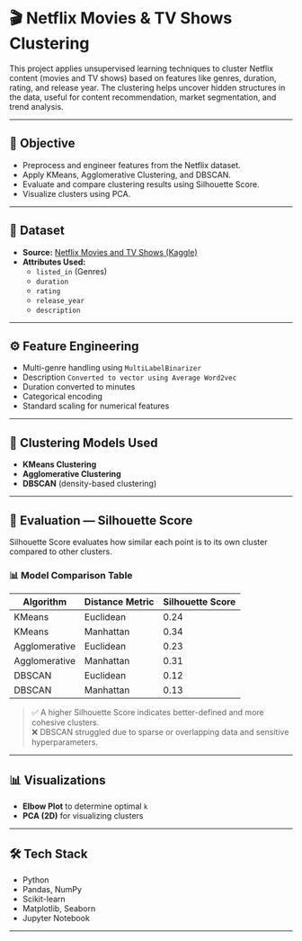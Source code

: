 # 🎬 Netflix Movies & TV Shows Clustering

This project applies unsupervised learning techniques to cluster Netflix content (movies and TV shows) based on features like genres, duration, rating, and release year. The clustering helps uncover hidden structures in the data, useful for content recommendation, market segmentation, and trend analysis.

---

## 📌 Objective

- Preprocess and engineer features from the Netflix dataset.
- Apply KMeans, Agglomerative Clustering, and DBSCAN.
- Evaluate and compare clustering results using Silhouette Score.
- Visualize clusters using PCA.

---

## 📂 Dataset

- **Source:** [Netflix Movies and TV Shows (Kaggle)](https://www.kaggle.com/datasets/shivamb/netflix-shows)
- **Attributes Used:**
  - `listed_in` (Genres)
  - `duration`
  - `rating`
  - `release_year`
  - `description`

---

## ⚙️ Feature Engineering

- Multi-genre handling using `MultiLabelBinarizer`
- Description `Converted to vector using Average Word2vec`
- Duration converted to minutes
- Categorical encoding
- Standard scaling for numerical features

---

## 🤖 Clustering Models Used

- **KMeans Clustering**
- **Agglomerative Clustering**
- **DBSCAN** (density-based clustering)

---

## 📏 Evaluation — Silhouette Score

Silhouette Score evaluates how similar each point is to its own cluster compared to other clusters.

### 📊 Model Comparison Table

| Algorithm           | Distance Metric  | Silhouette Score  |
|---------------------|------------------|------------------|
| KMeans              | Euclidean        |    0.24          |
| KMeans              | Manhattan        |    0.34          |
| Agglomerative       | Euclidean        |    0.23          |
| Agglomerative       | Manhattan        |    0.31          |
| DBSCAN              | Euclidean        |    0.12          |
| DBSCAN              | Manhattan        |    0.13          |

> ✅ A higher Silhouette Score indicates better-defined and more cohesive clusters.  
> ❌ DBSCAN struggled due to sparse or overlapping data and sensitive hyperparameters.

---

## 📊 Visualizations

- **Elbow Plot** to determine optimal `k`
- **PCA (2D)** for visualizing clusters

---

## 🛠 Tech Stack

- Python
- Pandas, NumPy
- Scikit-learn
- Matplotlib, Seaborn
- Jupyter Notebook

---
